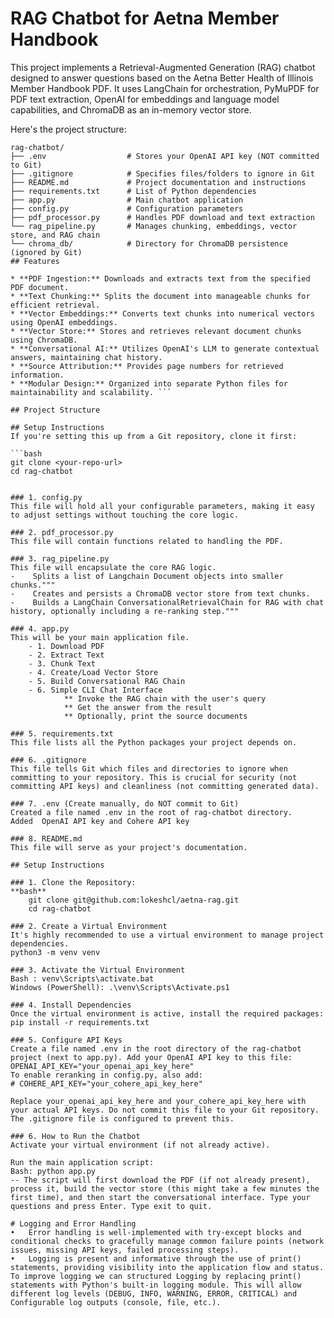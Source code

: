 # RAG Chatbot for Aetna Member Handbook

This project implements a Retrieval-Augmented Generation (RAG) chatbot designed to answer questions based on the Aetna Better Health of Illinois Member Handbook PDF. It uses LangChain for orchestration, PyMuPDF for PDF text extraction, OpenAI for embeddings and language model capabilities, and ChromaDB as an in-memory vector store.

Here's the project structure:
```
rag-chatbot/
├── .env                  # Stores your OpenAI API key (NOT committed to Git)
├── .gitignore            # Specifies files/folders to ignore in Git
├── README.md             # Project documentation and instructions
├── requirements.txt      # List of Python dependencies
├── app.py                # Main chatbot application
├── config.py             # Configuration parameters
├── pdf_processor.py      # Handles PDF download and text extraction
└── rag_pipeline.py       # Manages chunking, embeddings, vector store, and RAG chain
└── chroma_db/            # Directory for ChromaDB persistence (ignored by Git)
## Features

* **PDF Ingestion:** Downloads and extracts text from the specified PDF document.
* **Text Chunking:** Splits the document into manageable chunks for efficient retrieval.
* **Vector Embeddings:** Converts text chunks into numerical vectors using OpenAI embeddings.
* **Vector Store:** Stores and retrieves relevant document chunks using ChromaDB.
* **Conversational AI:** Utilizes OpenAI's LLM to generate contextual answers, maintaining chat history.
* **Source Attribution:** Provides page numbers for retrieved information.
* **Modular Design:** Organized into separate Python files for maintainability and scalability. ```

## Project Structure

## Setup Instructions
If you're setting this up from a Git repository, clone it first:

```bash
git clone <your-repo-url>
cd rag-chatbot


### 1. config.py
This file will hold all your configurable parameters, making it easy to adjust settings without touching the core logic.

### 2. pdf_processor.py
This file will contain functions related to handling the PDF.

### 3. rag_pipeline.py
This file will encapsulate the core RAG logic.
-    Splits a list of Langchain Document objects into smaller chunks."""
-    Creates and persists a ChromaDB vector store from text chunks. 
-    Builds a LangChain ConversationalRetrievalChain for RAG with chat history, optionally including a re-ranking step."""

### 4. app.py
This will be your main application file.
    - 1. Download PDF 
    - 2. Extract Text 
    - 3. Chunk Text 
    - 4. Create/Load Vector Store 
    - 5. Build Conversational RAG Chain 
    - 6. Simple CLI Chat Interface 
            ** Invoke the RAG chain with the user's query
            ** Get the answer from the result
            ** Optionally, print the source documents

### 5. requirements.txt
This file lists all the Python packages your project depends on.

### 6. .gitignore
This file tells Git which files and directories to ignore when committing to your repository. This is crucial for security (not committing API keys) and cleanliness (not committing generated data).

### 7. .env (Create manually, do NOT commit to Git)
Created a file named .env in the root of rag-chatbot directory.
Added  OpenAI API key and Cohere API key

### 8. README.md
This file will serve as your project's documentation.

## Setup Instructions

### 1. Clone the Repository:
**bash**
    git clone git@github.com:lokeshcl/aetna-rag.git
    cd rag-chatbot

### 2. Create a Virtual Environment
It's highly recommended to use a virtual environment to manage project dependencies.
python3 -m venv venv

### 3. Activate the Virtual Environment
Bash : venv\Scripts\activate.bat
Windows (PowerShell): .\venv\Scripts\Activate.ps1

### 4. Install Dependencies
Once the virtual environment is active, install the required packages:
pip install -r requirements.txt

### 5. Configure API Keys
Create a file named .env in the root directory of the rag-chatbot project (next to app.py). Add your OpenAI API key to this file:
OPENAI_API_KEY="your_openai_api_key_here"
To enable reranking in config.py, also add:
# COHERE_API_KEY="your_cohere_api_key_here"

Replace your_openai_api_key_here and your_cohere_api_key_here with your actual API keys. Do not commit this file to your Git repository. 
The .gitignore file is configured to prevent this.

### 6. How to Run the Chatbot
Activate your virtual environment (if not already active).

Run the main application script:
Bash: python app.py
-- The script will first download the PDF (if not already present), process it, build the vector store (this might take a few minutes the first time), and then start the conversational interface. Type your questions and press Enter. Type exit to quit.

# Logging and Error Handling
•	Error handling is well-implemented with try-except blocks and conditional checks to gracefully manage common failure points (network issues, missing API keys, failed processing steps).
•	Logging is present and informative through the use of print() statements, providing visibility into the application flow and status. To improve logging we can structured Logging by replacing print() statements with Python's built-in logging module. This will allow different log levels (DEBUG, INFO, WARNING, ERROR, CRITICAL) and Configurable log outputs (console, file, etc.).
